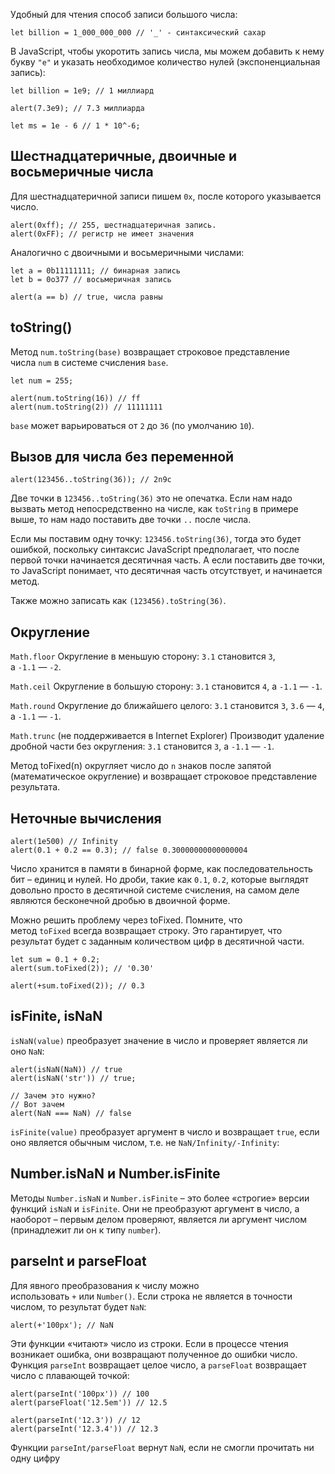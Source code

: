 Удобный для чтения способ записи большого числа:
```JS
let billion = 1_000_000_000 // '_' - синтаксический сахар
```
В JavaScript, чтобы укоротить запись числа, мы можем добавить к нему букву `"e"` и указать необходимое количество нулей (экспоненциальная запись):
```JS
let billion = 1e9; // 1 миллиард

alert(7.3e9); // 7.3 миллиарда

let ms = 1e - 6 // 1 * 10^-6;
```

## Шестнадцатеричные, двоичные и восьмеричные числа
Для шестнадцатеричной записи пишем `0x`, после которого указывается число.
```JS
alert(0xff); // 255, шестнадцатеричная запись. 
alert(0xFF); // регистр не имеет значения
```
Аналогично с двоичными и восьмеричными числами:
```JS
let a = 0b11111111; // бинарная запись
let b = 0o377 // восьмеричная запись

alert(a == b) // true, числа равны
```
## toString()
Метод `num.toString(base)` возвращает строковое представление числа `num` в системе счисления `base`.
```JS
let num = 255;

alert(num.toString(16)) // ff
alert(num.toString(2)) // 11111111
```
`base` может варьироваться от `2` до `36` (по умолчанию `10`).
## Вызов для числа без переменной
```JS
alert(123456..toString(36)); // 2n9c
```
Две точки в `123456..toString(36)` это не опечатка. Если нам надо вызвать метод непосредственно на числе, как `toString` в примере выше, то нам надо поставить две точки `..` после числа.

Если мы поставим одну точку: `123456.toString(36)`, тогда это будет ошибкой, поскольку синтаксис JavaScript предполагает, что после первой точки начинается десятичная часть. А если поставить две точки, то JavaScript понимает, что десятичная часть отсутствует, и начинается метод.

Также можно записать как `(123456).toString(36)`.
## Округление
`Math.floor`
Округление в меньшую сторону: `3.1` становится `3`, а `-1.1` — `-2`.

`Math.ceil`
Округление в большую сторону: `3.1` становится `4`, а `-1.1` — `-1`.

`Math.round`
Округление до ближайшего целого: `3.1` становится `3`, `3.6` — `4`, а `-1.1` — `-1`.

`Math.trunc` (не поддерживается в Internet Explorer)
Производит удаление дробной части без округления: `3.1` становится `3`, а `-1.1` — `-1`.

Метод toFixed(n) округляет число до `n` знаков после запятой (математическое округление) и возвращает строковое представление результата.
## Неточные вычисления

```JS
alert(1e500) // Infinity
alert(0.1 + 0.2 == 0.3); // false 0.30000000000000004
```

Число хранится в памяти в бинарной форме, как последовательность бит – единиц и нулей. Но дроби, такие как `0.1`, `0.2`, которые выглядят довольно просто в десятичной системе счисления, на самом деле являются бесконечной дробью в двоичной форме.

Можно решить проблему через toFixed. Помните, что метод `toFixed` всегда возвращает строку. Это гарантирует, что результат будет с заданным количеством цифр в десятичной части.

```JS
let sum = 0.1 + 0.2;
alert(sum.toFixed(2)); // '0.30'

alert(+sum.toFixed(2)); // 0.3
```
## isFinite, isNaN
`isNaN(value)` преобразует значение в число и проверяет является ли оно `NaN`:
```JS
alert(isNaN(NaN)) // true
alert(isNaN('str')) // true;

// Зачем это нужно?
// Вот зачем
alert(NaN === NaN) // false
```

`isFinite(value)` преобразует аргумент в число и возвращает `true`, если оно является обычным числом, т.е. не `NaN/Infinity/-Infinity`:

## Number.isNaN и Number.isFinite
Методы `Number.isNaN` и `Number.isFinite` – это более «строгие» версии функций `isNaN` и `isFinite`. Они не преобразуют аргумент в число, а наоборот – первым делом проверяют, является ли аргумент числом (принадлежит ли он к типу `number`).

## parseInt и parseFloat
Для явного преобразования к числу можно использовать `+` или `Number()`. Если строка не является в точности числом, то результат будет `NaN`:
```JS
alert(+'100px'); // NaN
```
Эти функции «читают» число из строки. Если в процессе чтения возникает ошибка, они возвращают полученное до ошибки число. Функция `parseInt` возвращает целое число, а `parseFloat` возвращает число с плавающей точкой:
```JS
alert(parseInt('100px')) // 100
alert(parseFloat('12.5em')) // 12.5

alert(parseInt('12.3')) // 12
alert(parseInt('12.3.4')) // 12.3
```
Функции `parseInt/parseFloat` вернут `NaN`, если не смогли прочитать ни одну цифру
